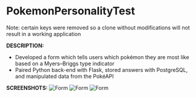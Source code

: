 # PokemonPersonalityTest

Note: certain keys were removed so a clone without modifications will not result in a working application

**DESCRIPTION:**
* Developed a form which tells users which pokémon they are most like based on a Myers–Briggs type indicator 
* Paired Python back-end with Flask, stored answers with PostgreSQL, and manipulated data from the PokéAPI

**SCREENSHOTS:**
![Form](https://github.com/aidanandrucyk/PokemonPersonalityTest/blob/master/img/form.png)
![Form](https://github.com/aidanandrucyk/PokemonPersonalityTest/blob/master/img/result.png)
![Form](https://github.com/aidanandrucyk/PokemonPersonalityTest/blob/master/img/pgadmin.png)
